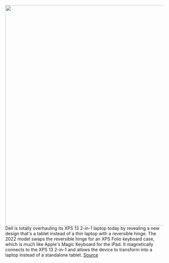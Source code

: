 <img src='https://cdn.vox-cdn.com/thumbor/GvWUfnDal4OBgHnAFZMtf4_REYg=/0x0:4200x2794/1200x800/filters:focal(1764x1061:2436x1733)/cdn.vox-cdn.com/uploads/chorus_image/image/70959261/XPS_13_2_in_1.0.png' width='700px' /><br/>
Dell is totally overhauling its XPS 13 2-in-1 laptop today by revealing a new design that's a tablet instead of a thin laptop with a reversible hinge. The 2022 model swaps the reversible hinge for an XPS Folio keyboard case, which is much like Apple's Magic Keyboard for the iPad. It magnetically connects to the XPS 13 2-in-1 and allows the device to transform into a laptop instead of a standalone tablet.
<a href='https://www.theverge.com/2022/6/9/23160945/dell-xps-13-2-in-1-new-tablet-folio-stylus-specs-release-date'> Source <a/>